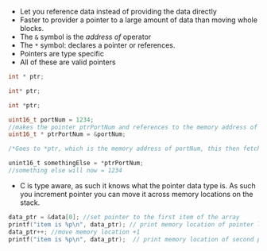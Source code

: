 * Let you reference data instead of providing the data directly
* Faster to provider a pointer to  a large amount of data than  moving whole blocks.
* The `&` symbol is the *address of* operator
* The `*` symbol: declares a pointer or references.
* Pointers are type specific
* All of these are valid pointers
```c
int * ptr;

int* ptr;

int *ptr;
```

```c
uint16_t portNum = 1234;
//makes the pointer ptrPortNum and references to the memory address of portNum
uint16_t * ptrPortNum = &portNum;

/*Goes to *ptr, which is the memory address of portNum, this then fetches the number and sets it too the value of somethingElse */

unint16_t somethingElse = *ptrPortNum;
//something else will now = 1234
```
* C is type aware, as such it knows what the pointer data type is. As such you increment pointer you can move it across memory locations on the stack.
```c
data_ptr = &data[0]; //set pointer to the first item of the array
printf("item is %p\n", data_ptr); // print memory location of pointer location
data_ptr++; //move memory location +1
printf("item is %p\n", data_ptr);  // print memory location of second pointer loc
```
